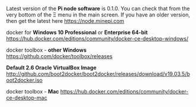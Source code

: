 Latest version of the **Pi node software** is 0.1.0. You can check that from the very bottom of the Ξ menu in the main screen. If you have an older version, then get the latest here https://node.minepi.com

docker for **Windows 10 Professional** or **Enterprise 64-bit**
https://hub.docker.com/editions/community/docker-ce-desktop-windows/

docker toolbox - **other Windows**
https://github.com/docker/toolbox/releases

**Default 2.6 Oracle VirtualBox Image**
http://github.com/boot2docker/boot2docker/releases/download/v19.03.5/boot2docker.iso

docker toolbox - **Mac**
https://hub.docker.com/editions/community/docker-ce-desktop-mac